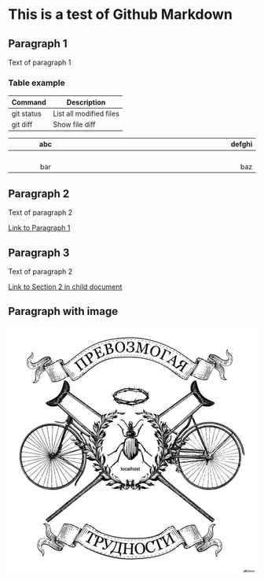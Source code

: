 # This is a test of Github Markdown

## Paragraph 1

Text of paragraph 1


### Table example

| Command | Description |
| ---- | --- |
| git status | List all modified files |
| git diff | Show file diff |


| abc | defghi |
:-: | -----------:
|<img width=200/>|<img width=500/>|
bar | baz

## Paragraph 2

Text of paragraph 2

[Link to Paragraph 1](#paragraph-1)


## Paragraph 3

Text of paragraph 2

[Link to Section 2 in child document](child.md/#section-2)


## Paragraph with image


![Some image](img/test.jpg)
